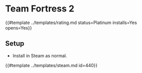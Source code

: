 # Team Fortress 2
<!-- script:Aliases [] -->

{{#template ../templates/rating.md status=Platinum installs=Yes opens=Yes}}

## Setup

- Install in Steam as normal.

{{#template ../templates/steam.md id=440}}

